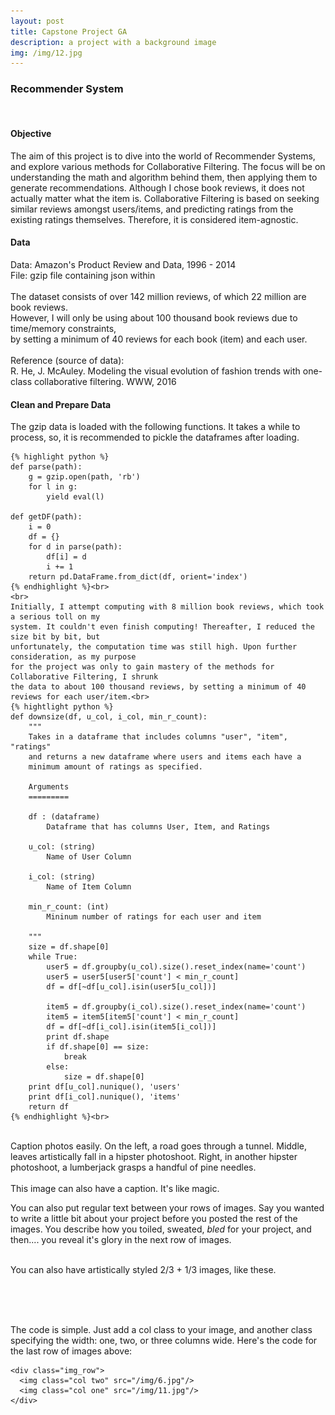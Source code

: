 ```yaml
---
layout: post
title: Capstone Project GA
description: a project with a background image
img: /img/12.jpg
---
```



<h3>Recommender System</h3>
<br/>
<h4>Objective</h4>
<p>	The aim of this project is to dive into the world of Recommender Systems, and explore various 
	methods for Collaborative Filtering. The focus will be on understanding the math and algorithm 
	behind them, then applying them to generate recommendations. Although I chose book reviews, 
	it does not actually matter what the item is. Collaborative Filtering is based on seeking similar 
	reviews amongst users/items, and predicting ratings from the existing ratings themselves. 
	Therefore, it is considered item-agnostic.
</p>

<h4>Data</h4>
<p>	Data: Amazon's Product Review and Data, 1996 - 2014<br>
	File: gzip file containing json within<br>
	<br>
	The dataset consists of over 142 million reviews, of which 22 million are book reviews.<br>
	However, I will only be using about 100 thousand book reviews due to time/memory constraints,<br>
	by setting a minimum of 40 reviews for each book (item) and each user.<br>
	<br>
	Reference (source of data):<br>
	R. He, J. McAuley. Modeling the visual evolution of fashion trends with one-class collaborative filtering. WWW, 2016
</p>

<h4>Clean and Prepare Data</h4>
<p>	The gzip data is loaded with the following functions. It takes a while to process, so, it is 
	recommended to pickle the dataframes after loading.<br>

	{% highlight python %}
	def parse(path):
   		g = gzip.open(path, 'rb')
    	for l in g:
        	yield eval(l)

	def getDF(path):
    	i = 0
    	df = {}
    	for d in parse(path):
        	df[i] = d
        	i += 1
    	return pd.DataFrame.from_dict(df, orient='index')
	{% endhighlight %}<br>
	<br>
	Initially, I attempt computing with 8 million book reviews, which took a serious toll on my
	system. It couldn't even finish computing! Thereafter, I reduced the size bit by bit, but
	unfortunately, the computation time was still high. Upon further consideration, as my purpose
	for the project was only to gain mastery of the methods for Collaborative Filtering, I shrunk
	the data to about 100 thousand reviews, by setting a minimum of 40 reviews for each user/item.<br>
	{% hightlight python %}
	def downsize(df, u_col, i_col, min_r_count):
    	"""
    	Takes in a dataframe that includes columns "user", "item", "ratings"
    	and returns a new dataframe where users and items each have a
    	minimum amount of ratings as specified.

    	Arguments
    	=========
    
    	df : (dataframe)
        	Dataframe that has columns User, Item, and Ratings
        
    	u_col: (string)
        	Name of User Column
        
    	i_col: (string)
        	Name of Item Column

    	min_r_count: (int)
        	Mininum number of ratings for each user and item
        
    	"""
    	size = df.shape[0]
    	while True:
        	user5 = df.groupby(u_col).size().reset_index(name='count')
        	user5 = user5[user5['count'] < min_r_count]
        	df = df[~df[u_col].isin(user5[u_col])]

        	item5 = df.groupby(i_col).size().reset_index(name='count')
        	item5 = item5[item5['count'] < min_r_count]
        	df = df[~df[i_col].isin(item5[i_col])]
        	print df.shape
       		if df.shape[0] == size:
            	break
        	else:
            	size = df.shape[0]
    	print df[u_col].nunique(), 'users'
    	print df[i_col].nunique(), 'items'
    	return df
	{% endhighlight %}<br>
	
</p>

<div class="img_row">
	<img class="col one" src="{{ site.baseurl }}/img/1.jpg" alt="" title="example image"/>
	<img class="col one" src="{{ site.baseurl }}/img/2.jpg" alt="" title="example image"/>
	<img class="col one" src="{{ site.baseurl }}/img/3.jpg" alt="" title="example image"/>
</div>
<div class="col three caption">
	Caption photos easily. On the left, a road goes through a tunnel. Middle, leaves artistically fall in a hipster photoshoot. Right, in another hipster photoshoot, a lumberjack grasps a handful of pine needles.
</div>
<div class="img_row">
	<img class="col three" src="{{ site.baseurl }}/img/5.jpg" alt="" title="example image"/>
</div>
<div class="col three caption">
	This image can also have a caption. It's like magic. 
</div>

You can also put regular text between your rows of images. Say you wanted to write a little bit about your project before you posted the rest of the images. You describe how you toiled, sweated, *bled* for your project, and then.... you reveal it's glory in the next row of images.


<div class="img_row">
	<img class="col two" src="{{ site.baseurl }}/img/6.jpg" alt="" title="example image"/>
	<img class="col one" src="{{ site.baseurl }}/img/11.jpg" alt="" title="example image"/>
</div>
<div class="col three caption">
	You can also have artistically styled 2/3 + 1/3 images, like these.
</div>


<br/><br/><br/>


The code is simple. Just add a col class to your image, and another class specifying the width: one, two, or three columns wide. Here's the code for the last row of images above: 

	<div class="img_row">
	  <img class="col two" src="/img/6.jpg"/>
	  <img class="col one" src="/img/11.jpg"/>
	</div>

